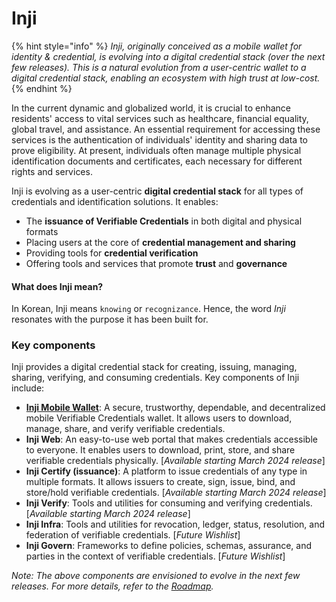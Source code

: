 # Inji

{% hint style="info" %}
_Inji, originally conceived as a mobile wallet for identity & credential, is evolving into a digital credential stack (over the next few releases). This is a natural evolution from a user-centric wallet to a digital credential stack, enabling an ecosystem with high trust at low-cost._
{% endhint %}

In the current dynamic and globalized world, it is crucial to enhance residents' access to vital services such as healthcare, financial equality, global travel, and assistance. An essential requirement for accessing these services is the authentication of individuals' identity and sharing data to prove eligibility. At present, individuals often manage multiple physical identification documents and certificates, each necessary for different rights and services.

Inji is evolving as a user-centric **digital credential stack** for all types of credentials and identification solutions. It enables:

* The **issuance of Verifiable Credentials** in both digital and physical formats
* Placing users at the core of **credential management and sharing**
* Providing tools for **credential verification**
* Offering tools and services that promote **trust** and **governance**

#### What does Inji mean?

In Korean, Inji means `knowing` or `recognizance`. Hence, the word _Inji_ resonates with the purpose it has been built for.

### Key components

Inji provides a digital credential stack for creating, issuing, managing, sharing, verifying, and consuming credentials. Key components of Inji include:

* [**Inji Mobile Wallet**](overview.md): A secure, trustworthy, dependable, and decentralized mobile Verifiable Credentials wallet. It allows users to download, manage, share, and verify verifiable credentials.&#x20;
* **Inji Web**: An easy-to-use web portal that makes credentials accessible to everyone. It enables users to download, print, store, and share verifiable credentials physically. \[_Available starting March 2024 release_]
* **Inji Certify (issuance)**: A platform to issue credentials of any type in multiple formats. It allows issuers to create, sign, issue, bind, and store/hold verifiable credentials. \[_Available starting March 2024 release_]
* **Inji Verify**: Tools and utilities for consuming and verifying credentials. \[_Available starting March 2024 release_]
* **Inji Infra**: Tools and utilities for revocation, ledger, status, resolution, and federation of verifiable credentials. \[_Future Wishlist_]
* **Inji Govern**: Frameworks to define policies, schemas, assurance, and parties in the context of verifiable credentials. \[_Future Wishlist_]

_Note: The above components are envisioned to evolve in the next few releases. For more details, refer to the_ [_Roadmap_](https://docs.mosip.io/1.2.0/roadmap)_._



